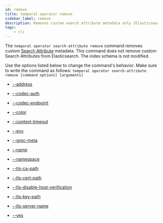```yaml
---
id: remove
title: temporal operator remove
sidebar_label: remove
description: Removes custom search attribute metadata only (Elasticsearch index schema is not modified).
tags:
	- cli
---
```


The `temporal operator search-attribute remove` command removes custom [Search Attribute](/concepts/what-is-a-search-attribute) metadata.
This command does not remove custom Search Attributes from Elasticsearch.
The index schema is not modified.

Use the options listed below to change the command's behavior.
Make sure to write the command as follows:
`temporal operator search-attribute remove [command options] [arguments]`

- [--address](/cli/cmd-options/address)

- [--codec-auth](/cli/cmd-options/codec-auth)

- [--codec-endpoint](/cli/cmd-options/codec-endpoint)

- [--color](/cli/cmd-options/color)

- [--context-timeout](/cli/cmd-options/context-timeout)

- [--env](/cli/cmd-options/env)

- [--grpc-meta](/cli/cmd-options/grpc-meta)

- [--name](/cli/cmd-options/name)

- [--namespace](/cli/cmd-options/namespace)

- [--tls-ca-path](/cli/cmd-options/tls-ca-path)

- [--tls-cert-path](/cli/cmd-options/tls-cert-path)

- [--tls-disable-host-verification](/cli/cmd-options/tls-disable-host-verification)

- [--tls-key-path](/cli/cmd-options/tls-key-path)

- [--tls-server-name](/cli/cmd-options/tls-server-name)

- [--yes](/cli/cmd-options/yes)


